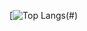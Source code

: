 [![Top Langs](https://github-readme-stats.vercel.app/api/top-langs/?username=Burrito-Princess])(#)

